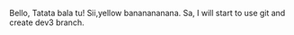 Bello, Tatata bala tu!
Sii,yellow bananananana.
Sa, I will start to use git and create dev3 branch.

